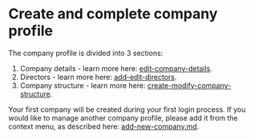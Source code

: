 # Create and complete company profile

The company profile is divided into 3 sections:

1. Company details - learn more here: [edit-company-details](edit-company-details/ "mention").
2. Directors - learn more here: [add-edit-directors](add-edit-directors/ "mention").
3. Company structure - learn more here: [create-modify-company-structure](create-modify-company-structure/ "mention").

Your first company will be created during your first login process. If you would like to manage another company profile, please add it from the context menu, as described here: [add-new-company.md](add-new-company.md "mention").&#x20;
